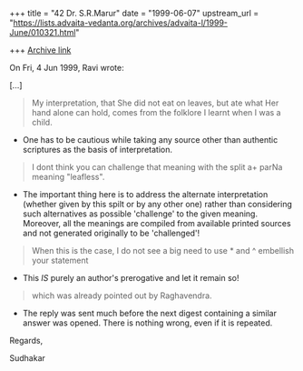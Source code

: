 +++
title = "42 Dr. S.R.Marur"
date = "1999-06-07"
upstream_url = "https://lists.advaita-vedanta.org/archives/advaita-l/1999-June/010321.html"

+++
[Archive link](https://lists.advaita-vedanta.org/archives/advaita-l/1999-June/010321.html)

On Fri, 4 Jun 1999, Ravi <miinalochanii at YAHOO.COM> wrote:

[...]

>My interpretation, that She did not eat on leaves, but ate what Her
>hand alone can hold, comes from the folklore I learnt when I was a
>child.

* One has to be cautious while taking any source other than
authentic scriptures as the basis of interpretation.

>I dont think you can challenge that meaning with the split a+
>parNa meaning "leafless".

* The important thing here is to address the alternate interpretation
(whether given by this spilt or by any other one) rather than
considering such alternatives as possible 'challenge' to the given
meaning. Moreover, all the meanings are compiled from available
printed sources and not generated originally to be 'challenged'!

>When this is the case, I do not see a big need to use * and ^
>embellish your statement

* This *IS* purely an author's prerogative and let it remain so!

>which was already pointed out by Raghavendra.

* The reply was sent much before the next digest containing
a similar answer was opened. There is nothing wrong, even if
it is repeated.


Regards,

Sudhakar

